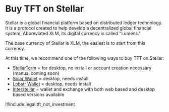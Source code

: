 # Buy TFT on Stellar

Stellar is a global financial platform based on distributed ledger technology. It is a protocol created to help develop a decentralized global financial system, Abbreviated XLM, its digital currency is called "Lumens."

The base currency of Stellar is XLM, the easiest is to start from this currency.

At this time, we recommend one of the following ways to buy TFT on Stellar:

- [StellarTerm](tft_stellarterm) = for desktop, no install or account creation necessary (manual coming soon)
- [Solar Wallet](solar_wallet) = desktop, needs install
- [Lobstr Wallet](lobstr_wallet) = desktop, needs install
- [Interstellar](tft_interstellar) = wallet and exchange with both web based and desktop based versions available
<!-- - [StellarX](tft_stellarx) = web based, gives you a trading view (note: TFT is currently unavailable on StellarX, we have reached out to their team about relisting) -->

!!!include:legal:tft_not_investment 